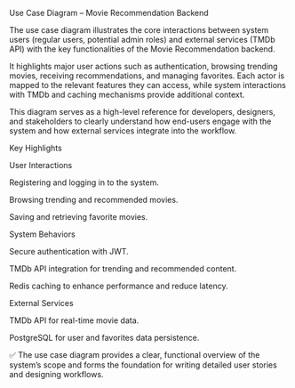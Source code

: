Use Case Diagram – Movie Recommendation Backend

The use case diagram illustrates the core interactions between system users (regular users, potential admin roles) and external services (TMDb API) with the key functionalities of the Movie Recommendation backend.

It highlights major user actions such as authentication, browsing trending movies, receiving recommendations, and managing favorites. Each actor is mapped to the relevant features they can access, while system interactions with TMDb and caching mechanisms provide additional context.

This diagram serves as a high-level reference for developers, designers, and stakeholders to clearly understand how end-users engage with the system and how external services integrate into the workflow.

Key Highlights

User Interactions

Registering and logging in to the system.

Browsing trending and recommended movies.

Saving and retrieving favorite movies.

System Behaviors

Secure authentication with JWT.

TMDb API integration for trending and recommended content.

Redis caching to enhance performance and reduce latency.

External Services

TMDb API for real-time movie data.

PostgreSQL for user and favorites data persistence.

✅ The use case diagram provides a clear, functional overview of the system’s scope and forms the foundation for writing detailed user stories and designing workflows.
